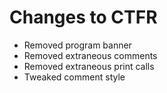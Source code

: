 # Changes to CTFR

* Removed program banner
* Removed extraneous comments
* Removed extraneous print calls
* Tweaked comment style
